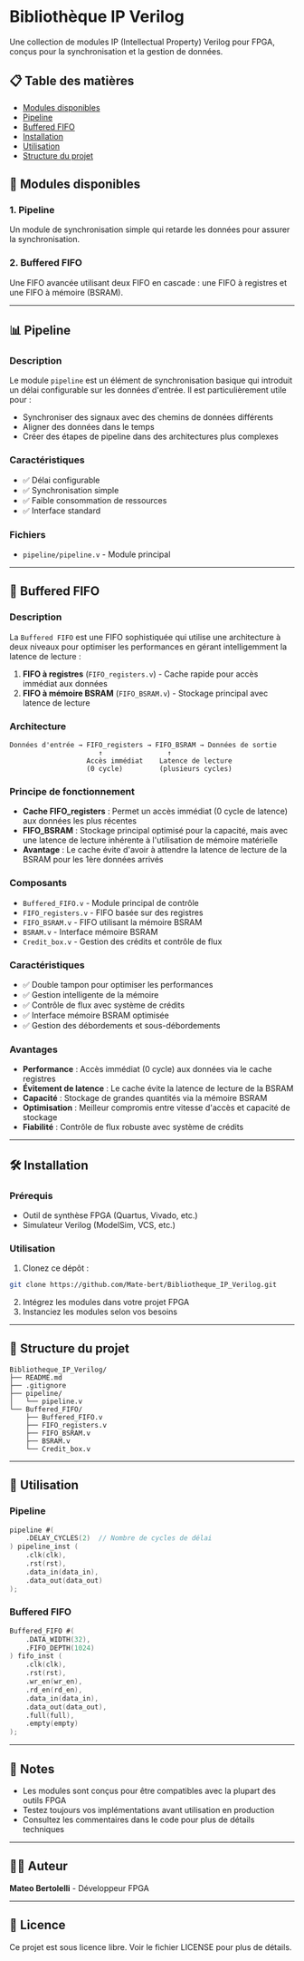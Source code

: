 # Bibliothèque IP Verilog

Une collection de modules IP (Intellectual Property) Verilog pour FPGA, conçus pour la synchronisation et la gestion de données.

## 📋 Table des matières

- [Modules disponibles](#modules-disponibles)
- [Pipeline](#pipeline)
- [Buffered FIFO](#buffered-fifo)
- [Installation](#installation)
- [Utilisation](#utilisation)
- [Structure du projet](#structure-du-projet)

## 🔧 Modules disponibles

### 1. Pipeline
Un module de synchronisation simple qui retarde les données pour assurer la synchronisation.

### 2. Buffered FIFO
Une FIFO avancée utilisant deux FIFO en cascade : une FIFO à registres et une FIFO à mémoire (BSRAM).

---

## 📊 Pipeline

### Description
Le module `pipeline` est un élément de synchronisation basique qui introduit un délai configurable sur les données d'entrée. Il est particulièrement utile pour :
- Synchroniser des signaux avec des chemins de données différents
- Aligner des données dans le temps
- Créer des étapes de pipeline dans des architectures plus complexes

### Caractéristiques
- ✅ Délai configurable
- ✅ Synchronisation simple
- ✅ Faible consommation de ressources
- ✅ Interface standard

### Fichiers
- `pipeline/pipeline.v` - Module principal

---

## 🚀 Buffered FIFO

### Description
La `Buffered FIFO` est une FIFO sophistiquée qui utilise une architecture à deux niveaux pour optimiser les performances en gérant intelligemment la latence de lecture :

1. **FIFO à registres** (`FIFO_registers.v`) - Cache rapide pour accès immédiat aux données
2. **FIFO à mémoire BSRAM** (`FIFO_BSRAM.v`) - Stockage principal avec latence de lecture

### Architecture
```
Données d'entrée → FIFO_registers → FIFO_BSRAM → Données de sortie
                      ↑                ↑
                   Accès immédiat    Latence de lecture
                   (0 cycle)         (plusieurs cycles)
```

### Principe de fonctionnement
- **Cache FIFO_registers** : Permet un accès immédiat (0 cycle de latence) aux données les plus récentes
- **FIFO_BSRAM** : Stockage principal optimisé pour la capacité, mais avec une latence de lecture inhérente à l'utilisation de mémoire matérielle
- **Avantage** : Le cache évite d'avoir à attendre la latence de lecture de la BSRAM pour les 1ère données arrivés

### Composants
- `Buffered_FIFO.v` - Module principal de contrôle
- `FIFO_registers.v` - FIFO basée sur des registres
- `FIFO_BSRAM.v` - FIFO utilisant la mémoire BSRAM
- `BSRAM.v` - Interface mémoire BSRAM
- `Credit_box.v` - Gestion des crédits et contrôle de flux

### Caractéristiques
- ✅ Double tampon pour optimiser les performances
- ✅ Gestion intelligente de la mémoire
- ✅ Contrôle de flux avec système de crédits
- ✅ Interface mémoire BSRAM optimisée
- ✅ Gestion des débordements et sous-débordements

### Avantages
- **Performance** : Accès immédiat (0 cycle) aux données via le cache registres
- **Évitement de latence** : Le cache évite la latence de lecture de la BSRAM
- **Capacité** : Stockage de grandes quantités via la mémoire BSRAM
- **Optimisation** : Meilleur compromis entre vitesse d'accès et capacité de stockage
- **Fiabilité** : Contrôle de flux robuste avec système de crédits

---

## 🛠 Installation

### Prérequis
- Outil de synthèse FPGA (Quartus, Vivado, etc.)
- Simulateur Verilog (ModelSim, VCS, etc.)

### Utilisation
1. Clonez ce dépôt :
```bash
git clone https://github.com/Mate-bert/Bibliotheque_IP_Verilog.git
```

2. Intégrez les modules dans votre projet FPGA
3. Instanciez les modules selon vos besoins

---

## 📁 Structure du projet

```
Bibliotheque_IP_Verilog/
├── README.md
├── .gitignore
├── pipeline/
│   └── pipeline.v
└── Buffered_FIFO/
    ├── Buffered_FIFO.v
    ├── FIFO_registers.v
    ├── FIFO_BSRAM.v
    ├── BSRAM.v
    └── Credit_box.v
```

---

## 🎯 Utilisation

### Pipeline
```verilog
pipeline #(
    .DELAY_CYCLES(2)  // Nombre de cycles de délai
) pipeline_inst (
    .clk(clk),
    .rst(rst),
    .data_in(data_in),
    .data_out(data_out)
);
```

### Buffered FIFO
```verilog
Buffered_FIFO #(
    .DATA_WIDTH(32),
    .FIFO_DEPTH(1024)
) fifo_inst (
    .clk(clk),
    .rst(rst),
    .wr_en(wr_en),
    .rd_en(rd_en),
    .data_in(data_in),
    .data_out(data_out),
    .full(full),
    .empty(empty)
);
```

---

## 📝 Notes

- Les modules sont conçus pour être compatibles avec la plupart des outils FPGA
- Testez toujours vos implémentations avant utilisation en production
- Consultez les commentaires dans le code pour plus de détails techniques

---

## 👨‍💻 Auteur

**Mateo Bertolelli** - Développeur FPGA

---

## 📄 Licence

Ce projet est sous licence libre. Voir le fichier LICENSE pour plus de détails.